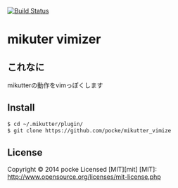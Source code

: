 [![Build Status](https://travis-ci.org/pocke/mikutter_vimize.svg?branch=master)](https://travis-ci.org/pocke/mikutter_vimize)


mikuter vimizer
===================


これなに
-----------------------

mikutterの動作をvimっぽくします


Install
-----------

```sh
$ cd ~/.mikutter/plugin/
$ git clone https://github.com/pocke/mikutter_vimize
```


License
-----------

Copyright &copy; 2014 pocke
Licensed [MIT][mit]
[MIT]: http://www.opensource.org/licenses/mit-license.php
